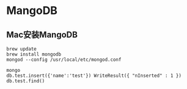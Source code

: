 # MangoDB

## Mac安装MangoDB

```
brew update
brew install mongodb
mongod --config /usr/local/etc/mongod.conf

mongo
db.test.insert({'name':'test'}) WriteResult({ "nInserted" : 1 })
db.test.find()
```

